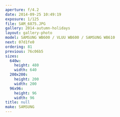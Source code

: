 ```yaml
---
aperture: f/4.2
date: 2014-09-25 10:49:19
exposure: 1/125
file: SAM_6875.JPG
gallery: 2014-autumn-holidays
layout: gallery-photo
model: SAMSUNG WB600 / VLUU WB600 / SAMSUNG WB610
next: 07d1fe0
ordering: 81
previous: 76c06b5
sizes:
  640w:
    height: 480
    width: 640
  200x200:
    height: 200
    width: 200
  96x96:
    height: 96
    width: 96
title: null
make: SAMSUNG
---
```

